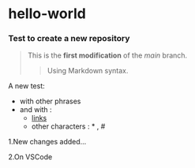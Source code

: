 # hello-world
### Test to create a new repository

>This is the **first modification** of the *main* branch.
>> Using Markdown syntax.

A new test:
- with other phrases
- and with :
  - [links](https://www.markdownguide.org/basic-syntax/#ordered-lists)
  - other characters : \* , \#

1.New changes added...

2.On VSCode
